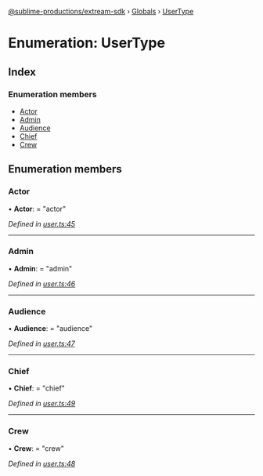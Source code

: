 [@sublime-productions/extream-sdk](../README.md) › [Globals](../globals.md) › [UserType](usertype.md)

# Enumeration: UserType

## Index

### Enumeration members

* [Actor](usertype.md#actor)
* [Admin](usertype.md#admin)
* [Audience](usertype.md#audience)
* [Chief](usertype.md#chief)
* [Crew](usertype.md#crew)

## Enumeration members

###  Actor

• **Actor**: = "actor"

*Defined in [user.ts:45](https://github.com/Extream-SaaS/ex-sdk/blob/194f895/src/user.ts#L45)*

___

###  Admin

• **Admin**: = "admin"

*Defined in [user.ts:46](https://github.com/Extream-SaaS/ex-sdk/blob/194f895/src/user.ts#L46)*

___

###  Audience

• **Audience**: = "audience"

*Defined in [user.ts:47](https://github.com/Extream-SaaS/ex-sdk/blob/194f895/src/user.ts#L47)*

___

###  Chief

• **Chief**: = "chief"

*Defined in [user.ts:49](https://github.com/Extream-SaaS/ex-sdk/blob/194f895/src/user.ts#L49)*

___

###  Crew

• **Crew**: = "crew"

*Defined in [user.ts:48](https://github.com/Extream-SaaS/ex-sdk/blob/194f895/src/user.ts#L48)*

